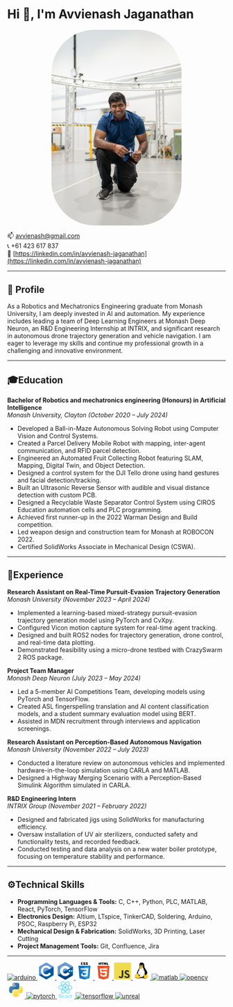 # Hi 👋, I'm Avvienash Jaganathan

<img src="Avvienash_Jaganathan_Profile_Picture.png" 
     alt="Profile Picture" 
     style="width:300px; height:auto; border-radius:100px; display:block; margin:0 auto;" />
     
 📫 [avvienash@gmail.com](mailto:avvienash@gmail.com)  
📞 +61 423 617 837  
🔗 [https://linkedin.com/in/avvienash-jaganathan](https://linkedin.com/in/avvienash-jaganathan)

---

## 🔭 Profile

As a Robotics and Mechatronics Engineering graduate from Monash University, I am deeply invested in AI and automation. My experience includes leading a team of Deep Learning Engineers at Monash Deep Neuron, an R&D Engineering Internship at INTRIX, and significant research in autonomous drone trajectory generation and vehicle navigation. I am eager to leverage my skills and continue my professional growth in a challenging and innovative environment.

---

## 🎓Education

**Bachelor of Robotics and mechatronics engineering (Honours) in Artificial Intelligence**  
*Monash University, Clayton (October 2020 – July 2024)*
- Developed a Ball-in-Maze Autonomous Solving Robot using Computer Vision and Control Systems.
- Created a Parcel Delivery Mobile Robot with mapping, inter-agent communication, and RFID parcel detection.
- Engineered an Automated Fruit Collecting Robot featuring SLAM, Mapping, Digital Twin, and Object Detection.
- Designed a control system for the DJI Tello drone using hand gestures and facial detection/tracking.
- Built an Ultrasonic Reverse Sensor with audible and visual distance detection with custom PCB.
- Designed a Recyclable Waste Separator Control System using CIROS Education automation cells and PLC programming.
- Achieved first runner-up in the 2022 Warman Design and Build competition.
- Led weapon design and construction team for Monash at ROBOCON 2022.
- Certified SolidWorks Associate in Mechanical Design (CSWA).

---

## 💼Experience

**Research Assistant on Real-Time Pursuit-Evasion Trajectory Generation**  
*Monash University (November 2023 – April 2024)*
- Implemented a learning-based mixed-strategy pursuit-evasion trajectory generation model using PyTorch and CvXpy.
- Configured Vicon motion capture system for real-time agent tracking.
- Designed and built ROS2 nodes for trajectory generation, drone control, and real-time data plotting.
- Demonstrated feasibility using a micro-drone testbed with CrazySwarm 2 ROS package.

**Project Team Manager**  
*Monash Deep Neuron (July 2023 – May 2024)*
- Led a 5-member AI Competitions Team, developing models using PyTorch and TensorFlow.
- Created ASL fingerspelling translation and AI content classification models, and a student summary evaluation model using BERT.
- Assisted in MDN recruitment through interviews and application screenings.

**Research Assistant on Perception-Based Autonomous Navigation**  
*Monash University (November 2022 – July 2023)*
- Conducted a literature review on autonomous vehicles and implemented hardware-in-the-loop simulation using CARLA and MATLAB.
- Designed a Highway Merging Scenario with a Perception-Based Simulink Algorithm simulated in CARLA.

**R&D Engineering Intern**  
*INTRIX Group (November 2021 – February 2022)*
- Designed and fabricated jigs using SolidWorks for manufacturing efficiency.
- Oversaw installation of UV air sterilizers, conducted safety and functionality tests, and recorded feedback.
- Conducted testing and data analysis on a new water boiler prototype, focusing on temperature stability and performance.

---

## ⚙️Technical Skills

- **Programming Languages & Tools:**  C, C++, Python, PLC, MATLAB, React, PyTorch, TensorFlow
- **Electronics Design:** Altium, LTspice, TinkerCAD, Soldering, Arduino, PSOC, Raspberry Pi, ESP32
- **Mechanical Design & Fabrication:** SolidWorks, 3D Printing, Laser Cutting
- **Project Management Tools:**  Git, Confluence, Jira

---
<p align="left"> <a href="https://www.arduino.cc/" target="_blank" rel="noreferrer"> <img src="https://cdn.worldvectorlogo.com/logos/arduino-1.svg" alt="arduino" width="40" height="40"/> </a> <a href="https://www.cprogramming.com/" target="_blank" rel="noreferrer"> <img src="https://raw.githubusercontent.com/devicons/devicon/master/icons/c/c-original.svg" alt="c" width="40" height="40"/> </a> <a href="https://www.w3schools.com/cpp/" target="_blank" rel="noreferrer"> <img src="https://raw.githubusercontent.com/devicons/devicon/master/icons/cplusplus/cplusplus-original.svg" alt="cplusplus" width="40" height="40"/> </a> <a href="https://www.w3schools.com/css/" target="_blank" rel="noreferrer"> <img src="https://raw.githubusercontent.com/devicons/devicon/master/icons/css3/css3-original-wordmark.svg" alt="css3" width="40" height="40"/> </a> <a href="https://www.w3.org/html/" target="_blank" rel="noreferrer"> <img src="https://raw.githubusercontent.com/devicons/devicon/master/icons/html5/html5-original-wordmark.svg" alt="html5" width="40" height="40"/> </a> <a href="https://developer.mozilla.org/en-US/docs/Web/JavaScript" target="_blank" rel="noreferrer"> <img src="https://raw.githubusercontent.com/devicons/devicon/master/icons/javascript/javascript-original.svg" alt="javascript" width="40" height="40"/> </a> <a href="https://www.linux.org/" target="_blank" rel="noreferrer"> <img src="https://raw.githubusercontent.com/devicons/devicon/master/icons/linux/linux-original.svg" alt="linux" width="40" height="40"/> </a> <a href="https://www.mathworks.com/" target="_blank" rel="noreferrer"> <img src="https://upload.wikimedia.org/wikipedia/commons/2/21/Matlab_Logo.png" alt="matlab" width="40" height="40"/> </a> <a href="https://opencv.org/" target="_blank" rel="noreferrer"> <img src="https://www.vectorlogo.zone/logos/opencv/opencv-icon.svg" alt="opencv" width="40" height="40"/> </a> <a href="https://www.python.org" target="_blank" rel="noreferrer"> <img src="https://raw.githubusercontent.com/devicons/devicon/master/icons/python/python-original.svg" alt="python" width="40" height="40"/> </a> <a href="https://pytorch.org/" target="_blank" rel="noreferrer"> <img src="https://www.vectorlogo.zone/logos/pytorch/pytorch-icon.svg" alt="pytorch" width="40" height="40"/> </a> <a href="https://reactjs.org/" target="_blank" rel="noreferrer"> <img src="https://raw.githubusercontent.com/devicons/devicon/master/icons/react/react-original-wordmark.svg" alt="react" width="40" height="40"/> </a> <a href="https://www.tensorflow.org" target="_blank" rel="noreferrer"> <img src="https://www.vectorlogo.zone/logos/tensorflow/tensorflow-icon.svg" alt="tensorflow" width="40" height="40"/> </a> <a href="https://unrealengine.com/" target="_blank" rel="noreferrer"> <img src="https://raw.githubusercontent.com/kenangundogan/fontisto/036b7eca71aab1bef8e6a0518f7329f13ed62f6b/icons/svg/brand/unreal-engine.svg" alt="unreal" width="40" height="40"/> </a> </p>

